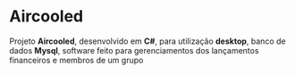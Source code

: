 # Aircooled
Projeto <b>Aircooled</b>, desenvolvido em <b>C#</b>, para utilização <b>desktop</b>, banco de dados <b>Mysql</b>, software feito para gerenciamentos dos lançamentos financeiros e membros de um grupo
